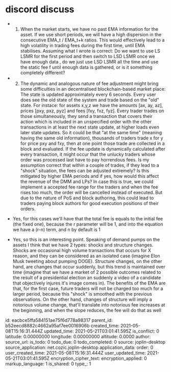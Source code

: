 # discord discuss

- 1) When the market starts, we have no past EMA information for the asset. If we use short periods, we will have a high dispersion in the consecutive EMA_t / EMA_t+k ratios. This would effectively lead to a high volatility in trading fees during the first time, until EMA stabilises. Assuming what I wrote is correct: Do we want to use LS LSMR for the first period and then switch to LSD LSMR once we have enough data , do we just use LSD LSMR all the time and use the static fee  f until enough data is gathered, or is it something completely different?
- 2) The dynamic and analogous nature of fee adjustment might bring some difficulties in an decentralised blockchain-based market place: The state is updated approximately every 6 seconds. Every user does see the old state of the system and trade based on the "old" state. For instace: for assets x,y,z we have the amounts [ax, ay, az], prices [pxy, pxz, pyz] and fees [fxy, fxz, fyz]. Every trader trades on those simultaneously, they send a transaction that covers their action which is included in an unspecified order with the other transactions in at least the next state update, at higher loads even later state updates. So it could be that "at the same time" (meaning having the same old information), thousands of traders trade x for y for price pxy and fxy, then at one point those trade are collected in a block and evaluated. If the fee update is dynamically calculated after every transaction, it might occur that the unlucky traders whose order was processed last have to pay horrendous fees. Is my assumption correct that within a couple of trades, if they lead to a "shock" situation, the fees can be adjusted extremely? Is this mitigated by higher EMA periods and if yes, how would this affect the revenue of the DMM and LPs? In case this is true, we could implement a accepted fee range for the traders and when the fee rises too much, the order will be cancelled instead of executed. But due to the nature of PoS and block authoring, this could lead to traders paying block authors for good execution positions of their orders.


- Yes, for this cases we'll have that the total fee is equals to the initial fee (the fixed one), because the r parameter will be 1, and into the equation we have a (r-n) term, and n by default is 1
- Yes, so this is an interesting point. Speaking of demand pumps on the assets I think that we have 2 types: shocks and structure changes. Shocks are occasional high volume transactions that occurs for X reason, and they can be considered as an isolated case (imagine Elon Musk tweeting about pumping DOGE). Structure changes, on the other hand, are changes that occur suddenly, but this trend is maintained over time (imagine that we have a market of 2 possible outcomes related to the result of a presidential election an suddenly a video of a candidate that objectively injures it's image comes in). The benefits of the EMA are that, for the first case, future traders will not be charged too much for a larger period, because this "shock" is smoothed with the previous observations. On the other hand, changes of structure will imply a notorious volume change, that'll translate into notorious fee increases at the beginning, and when the slope reduces, the fee will do that as well

id: eacbce5ffa584151ae75f6d778a98317
parent_id: b52eecd8882c4662a95af7ee0016906b
created_time: 2021-05-08T15:16:31.444Z
updated_time: 2021-05-21T03:01:41.595Z
is_conflict: 0
latitude: 0.00000000
longitude: 0.00000000
altitude: 0.0000
author: 
source_url: 
is_todo: 0
todo_due: 0
todo_completed: 0
source: joplin-desktop
source_application: net.cozic.joplin-desktop
application_data: 
order: 0
user_created_time: 2021-05-08T15:16:31.444Z
user_updated_time: 2021-05-21T03:01:41.595Z
encryption_cipher_text: 
encryption_applied: 0
markup_language: 1
is_shared: 0
type_: 1